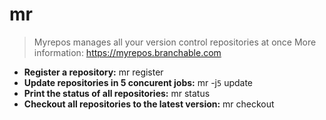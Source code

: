 # mr
> Myrepos manages all your version control repositories at once
> More information: <https://myrepos.branchable.com>
- **Register a repository:**
mr register
- **Update repositories in 5 concurent jobs:**
mr -j`5` update
- **Print the status of all repositories:**
mr status
- **Checkout all repositories to the latest version:**
mr checkout
